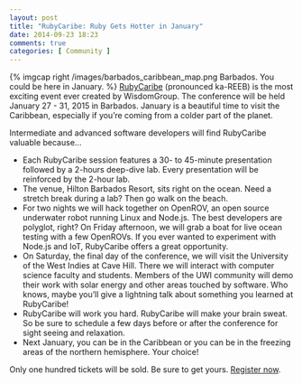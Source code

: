 ```yaml
---
layout: post
title: "RubyCaribe: Ruby Gets Hotter in January"
date: 2014-09-23 18:23
comments: true
categories: [ Community ]
---
```

{% imgcap right /images/barbados_caribbean_map.png Barbados. You could be here in January. %}
[RubyCaribe](http://rubycaribe.com) (pronounced ka-REEB) is the most exciting event ever created by WisdomGroup. The conference will be held January 27 - 31, 2015 in Barbados. January is a beautiful time to visit the Caribbean, especially if you’re coming from a colder part of the planet.

Intermediate and advanced software developers will find RubyCaribe valuable because...

* Each RubyCaribe session features a 30- to 45-minute presentation followed by a 2-hours deep-dive lab. Every presentation will be reinforced by the 2-hour lab.
* The venue, Hilton Barbados Resort, sits right on the ocean. Need a stretch break during a lab? Then go walk on the beach.
* For two nights we will hack together on OpenROV, an open source underwater robot running Linux and Node.js. The best developers are polyglot, right? On Friday afternoon, we will grab a boat for live ocean testing with a few OpenROVs. If you ever wanted to experiment with Node.js and IoT, RubyCaribe offers a great opportunity.
* On Saturday, the final day of the conference, we will visit the University of the West Indies at Cave Hill. There we will interact with computer science faculty and students. Members of the UWI community will demo their work with solar energy and other areas touched by software. Who knows, maybe you’ll give a lightning talk about something you learned at RubyCaribe!
* RubyCaribe will work you hard. RubyCaribe will make your brain sweat. So be sure to schedule a few days before or after the conference for sight seeing and relaxation. 
* Next January, you can be in the Caribbean or you can be in the freezing areas of the northern hemisphere. Your choice!

Only one hundred tickets will be sold. Be sure to get yours. [Register now](http://www.eventbrite.com/e/rubycaribe-2015-registration-10051344843).

